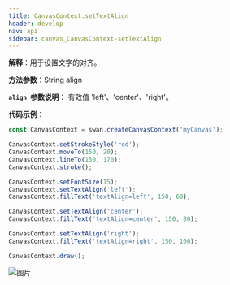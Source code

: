 ```yaml
---
title: CanvasContext.setTextAlign
header: develop
nav: api
sidebar: canvas_CanvasContext-setTextAlign
---
```

 
**解释**：用于设置文字的对齐。

**方法参数**：String align

**`align `参数说明**： 有效值 'left'、'center'、'right'。 

**代码示例**：

```js
const CanvasContext = swan.createCanvasContext('myCanvas');

CanvasContext.setStrokeStyle('red');
CanvasContext.moveTo(150, 20);
CanvasContext.lineTo(150, 170);
CanvasContext.stroke();

CanvasContext.setFontSize(15);
CanvasContext.setTextAlign('left');
CanvasContext.fillText('textAlign=left', 150, 60);

CanvasContext.setTextAlign('center');
CanvasContext.fillText('textAlign=center', 150, 80);

CanvasContext.setTextAlign('right');
CanvasContext.fillText('textAlign=right', 150, 100);

CanvasContext.draw();
```
![图片](../../../../img/set-text-align.png)

